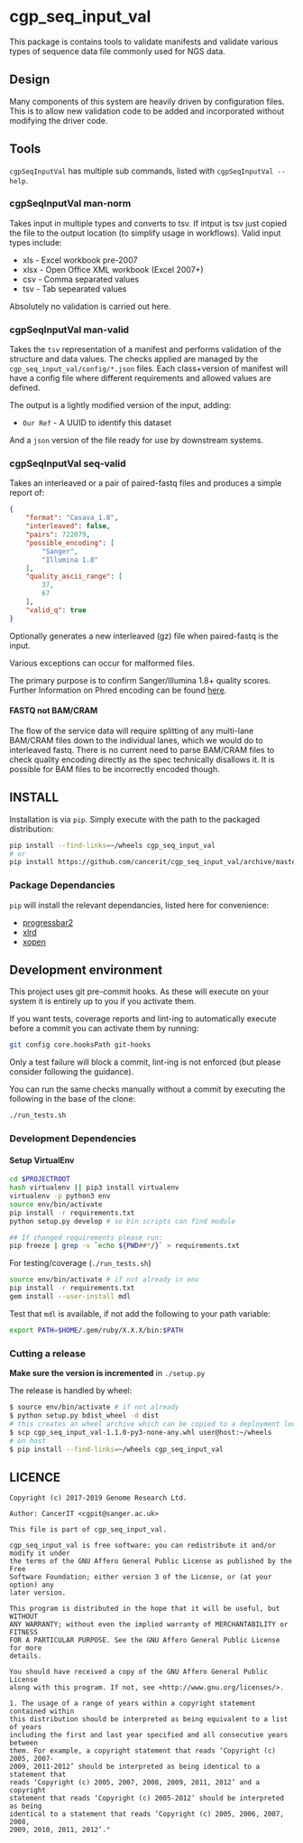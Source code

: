 # cgp_seq_input_val

This package is contains tools to validate manifests and validate various types
of sequence data file commonly used for NGS data.

## Design

Many components of this system are heavily driven by configuration files.  This
is to allow new validation code to be added and incorporated without modifying
the driver code.

## Tools

`cgpSeqInputVal` has multiple sub commands, listed with `cgpSeqInputVal --help`.

### cgpSeqInputVal man-norm

Takes input in multiple types and converts to tsv.  If intput is tsv just copied
the file to the output location (to simplify usage in workflows).  Valid input types
include:

* xls - Excel workbook pre-2007
* xlsx - Open Office XML workbook (Excel 2007+)
* csv - Comma separated values
* tsv - Tab sepearated values

Absolutely no validation is carried out here.

### cgpSeqInputVal man-valid

Takes the `tsv` representation of a manifest and performs validation of the structure
and data values.  The checks applied are managed by the `cgp_seq_input_val/config/*.json`
files.  Each class+version of manifest will have a config file where different requirements
and allowed values are defined.

The output is a lightly modified version of the input, adding:

* `Our Ref` - A UUID to identify this dataset

And a `json` version of the file ready for use by downstream systems.

### cgpSeqInputVal seq-valid

Takes an interleaved or a pair of paired-fastq files and produces a simple report
of:

```json
{
    "format": "Casava_1.8",
    "interleaved": false,
    "pairs": 722079,
    "possible_encoding": [
        "Sanger",
        "Illumina 1.8"
    ],
    "quality_ascii_range": [
        37,
        67
    ],
    "valid_q": true
}
```

Optionally generates a new interleaved (gz) file when paired-fastq is the input.

Various exceptions can occur for malformed files.

The primary purpose is to confirm Sanger/Illumina 1.8+ quality scores.  Further Information
on Phred encoding can be found [here](https://en.wikipedia.org/wiki/FASTQ_format#Encoding).

#### FASTQ not BAM/CRAM

The flow of the service data will require splitting of any multi-lane BAM/CRAM files
down to the individual lanes, which we would do to interleaved fastq.  There is no
current need to parse BAM/CRAM files to check quality encoding directly as the spec
technically disallows it.  It is possible for BAM files to be incorrectly encoded
though.

## INSTALL

Installation is via `pip`.  Simply execute with the path to the packaged distribution:

```bash
pip install --find-links=~/wheels cgp_seq_input_val
# or
pip install https://github.com/cancerit/cgp_seq_input_val/archive/master.tar.gz
```

### Package Dependancies

`pip` will install the relevant dependancies, listed here for convenience:

* [progressbar2](http://progressbar-2.readthedocs.io/en/latest/)
* [xlrd](https://github.com/python-excel/xlrd)
* [xopen](https://github.com/marcelm/xopen)

## Development environment

This project uses git pre-commit hooks.  As these will execute on your system it
is entirely up to you if you activate them.

If you want tests, coverage reports and lint-ing to automatically execute before
a commit you can activate them by running:

```bash
git config core.hooksPath git-hooks
```

Only a test failure will block a commit, lint-ing is not enforced (but please consider
following the guidance).

You can run the same checks manually without a commit by executing the following
in the base of the clone:

```bash
./run_tests.sh
```

### Development Dependencies

#### Setup VirtualEnv

```bash
cd $PROJECTROOT
hash virtualenv || pip3 install virtualenv
virtualenv -p python3 env
source env/bin/activate
pip install -r requirements.txt
python setup.py develop # so bin scripts can find module

## If changed requirements please run:
pip freeze | grep -v `echo ${PWD##*/}` > requirements.txt
```

For testing/coverage (`./run_tests.sh`)

```bash
source env/bin/activate # if not already in env
pip install -r requirements.txt
gem install --user-install mdl
```

Test that `mdl` is available, if not add the following to your path variable:

```bash
export PATH=$HOME/.gem/ruby/X.X.X/bin:$PATH
```

### Cutting a release

__Make sure the version is incremented__ in `./setup.py`

The release is handled by wheel:

```bash
$ source env/bin/activate # if not already
$ python setup.py bdist_wheel -d dist
# this creates an wheel archive which can be copied to a deployment location, e.g.
$ scp cgp_seq_input_val-1.1.0-py3-none-any.whl user@host:~/wheels
# on host
$ pip install --find-links=~/wheels cgp_seq_input_val
```

## LICENCE

```none
Copyright (c) 2017-2019 Genome Research Ltd.

Author: CancerIT <cgpit@sanger.ac.uk>

This file is part of cgp_seq_input_val.

cgp_seq_input_val is free software: you can redistribute it and/or modify it under
the terms of the GNU Affero General Public License as published by the Free
Software Foundation; either version 3 of the License, or (at your option) any
later version.

This program is distributed in the hope that it will be useful, but WITHOUT
ANY WARRANTY; without even the implied warranty of MERCHANTABILITY or FITNESS
FOR A PARTICULAR PURPOSE. See the GNU Affero General Public License for more
details.

You should have received a copy of the GNU Affero General Public License
along with this program. If not, see <http://www.gnu.org/licenses/>.

1. The usage of a range of years within a copyright statement contained within
this distribution should be interpreted as being equivalent to a list of years
including the first and last year specified and all consecutive years between
them. For example, a copyright statement that reads ‘Copyright (c) 2005, 2007-
2009, 2011-2012’ should be interpreted as being identical to a statement that
reads ‘Copyright (c) 2005, 2007, 2008, 2009, 2011, 2012’ and a copyright
statement that reads ‘Copyright (c) 2005-2012’ should be interpreted as being
identical to a statement that reads ‘Copyright (c) 2005, 2006, 2007, 2008,
2009, 2010, 2011, 2012’."
```
